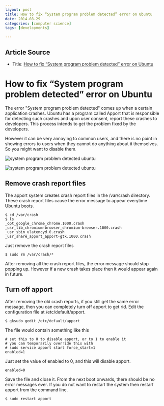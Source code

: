 ```yaml
---
layout: post
title: How to fix “System program problem detected” error on Ubuntu
date: 2014-08-29
categories: [computer science]
tags: [developments]

---
```



## Article Source

* Title: [How to fix “System program problem detected” error on Ubuntu](http://www.binarytides.com/ubuntu-fix-system-program-problem-error/)


How to fix “System program problem detected” error on Ubuntu
==========

The error "System program problem detected" comes up when a certain
application crashes. Ubuntu has a program called Apport that is
responsible for detecting such crashes and upon user consent, report
these crashes to developers. This process intends to get the problem
fixed by the developers.


However it can be very annoying to common users, and there is no point
in showing errors to users when they cannot do anything about it
themselves. So you might want to disable them.

![system program problem detected
ubuntu](http://www.binarytides.com/blog/wp-content/plugins/jquery-image-lazy-loading/images/grey.gif)

![system program problem detected
ubuntu](http://www.binarytides.com/blog/wp-content/uploads/2014/04/system-program-problem-detected.png)

## Remove crash report files

The apport system creates crash report files in the /var/crash
directory. These crash report files cause the error message to appear
everytime Ubuntu boots.

``` 
$ cd /var/crash
$ ls
_opt_google_chrome_chrome.1000.crash
_usr_lib_chromium-browser_chromium-browser.1000.crash
_usr_sbin_ulatencyd.0.crash
_usr_share_apport_apport-gtk.1000.crash
```

Just remove the crash report files

``` 
$ sudo rm /var/crash/*
```

After removing all the crash report files, the error message should stop
popping up. However if a new crash takes place then it would appear
again in future.

## Turn off apport

After removing the old crash reports, if you still get the same error
message, then you can completely turn off apport to get rid. Edit the
configuration file at /etc/default/apport.

``` 
$ gksudo gedit /etc/default/apport
```

The file would contain something like this

``` {.pre_text}
# set this to 0 to disable apport, or to 1 to enable it
# you can temporarily override this with
# sudo service apport start force_start=1
enabled=1
```

Just set the value of enabled to 0, and this will disable apport.

``` {.pre_text}
enabled=0
```

Save the file and close it. From the next boot onwards, there should be
no error messages ever. If you do not want to restart the system then
restart apport from the command line.

``` 
$ sudo restart apport
```
